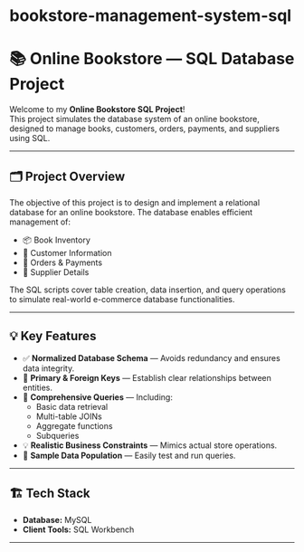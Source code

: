 # bookstore-management-system-sql

# 📚 Online Bookstore — SQL Database Project

Welcome to my **Online Bookstore SQL Project**!  
This project simulates the database system of an online bookstore, designed to manage books, customers, orders, payments, and suppliers using SQL.

---

## 🗂️ Project Overview

The objective of this project is to design and implement a relational database for an online bookstore. The database enables efficient management of:

- 📦 Book Inventory  
- 🧾 Customer Information  
- 🛒 Orders & Payments  
- 🚚 Supplier Details  

The SQL scripts cover table creation, data insertion, and query operations to simulate real-world e-commerce database functionalities.

---

## 💡 Key Features

- ✅ **Normalized Database Schema** — Avoids redundancy and ensures data integrity.
- 🔑 **Primary & Foreign Keys** — Establish clear relationships between entities.
- 💾 **Comprehensive Queries** — Including:
  - Basic data retrieval
  - Multi-table JOINs
  - Aggregate functions
  - Subqueries
- 💡 **Realistic Business Constraints** — Mimics actual store operations.
- 🧠 **Sample Data Population** — Easily test and run queries.

---

## 🏗️ Tech Stack

- **Database:** MySQL  
- **Client Tools:** SQL Workbench   

---



